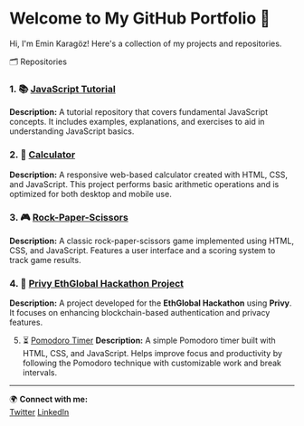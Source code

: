 # Welcome to My GitHub Portfolio 🚀

Hi, I'm Emin Karagöz! Here's a collection of my projects and repositories.

🗂️ Repositories

### 1. 📚 [JavaScript Tutorial](https://github.com/karagozemin/javascript-tutorial)
**Description:** A tutorial repository that covers fundamental JavaScript concepts. It includes examples, explanations, and exercises to aid in understanding JavaScript basics.

### 2. 📁 [Calculator](https://github.com/karagozemin/calculator)
**Description:** A responsive web-based calculator created with HTML, CSS, and JavaScript. This project performs basic arithmetic operations and is optimized for both desktop and mobile use.  

### 3. 🎮 [Rock-Paper-Scissors](https://github.com/karagozemin/rock-paper-scissors)
**Description:** A classic rock-paper-scissors game implemented using HTML, CSS, and JavaScript. Features a user interface and a scoring system to track game results.  

### 4. 🔐 [Privy EthGlobal Hackathon Project](https://github.com/karagozemin/DASF)
**Description:** A project developed for the **EthGlobal Hackathon** using **Privy**. It focuses on enhancing blockchain-based authentication and privacy features.  

5. ⏳ [Pomodoro Timer](https://github.com/karagozemin/Pomodoro) 
   **Description:** A simple Pomodoro timer built with HTML, CSS, and JavaScript. Helps improve focus and productivity by following the Pomodoro technique with customizable work and break intervals.

---

🌍 **Connect with me:**  
[Twitter](https://x.com/kaptan_web3)
[LinkedIn](https://www.linkedin.com/in/emin-karagöz/)
